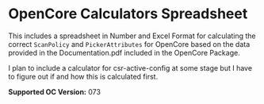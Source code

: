 # OpenCore Calculators Spreadsheet

This includes a spreadsheet in Number and Excel Format for calculating the correct `ScanPolicy` and `PickerAttributes` for OpenCore based on the data provided in the Documentation.pdf included in the OpenCore Package.

I plan to include a calculator for csr-active-config at some stage but I have to figure out if and how this is calculated first.

**Supported OC Version:** 073 

